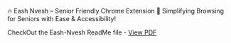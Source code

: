 🔥 Eash Nvesh – Senior Friendly Chrome Extension
👴 Simplifying Browsing for Seniors with Ease & Accessibility!

CheckOut the Eash-Nvesh ReadMe file -
[View PDF](https://github.com/satish-pati/Eash-Nvesh/blob/d71796b8dc35994dfcd0ff4cdb8d1f0253562d8b/Ease%20Nvesh-%20Read%20Me.pdf)
